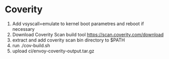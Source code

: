 # Coverity

1. Add vsyscall=emulate to kernel boot parametres and reboot if necessary
2. Download Coverity Scan build tool https://scan.coverity.com/download
3. extract and add coverity scan bin directory to $PATH
4. run ./cov-build.sh
5. upload ci/envoy-coverity-output.tar.gz
